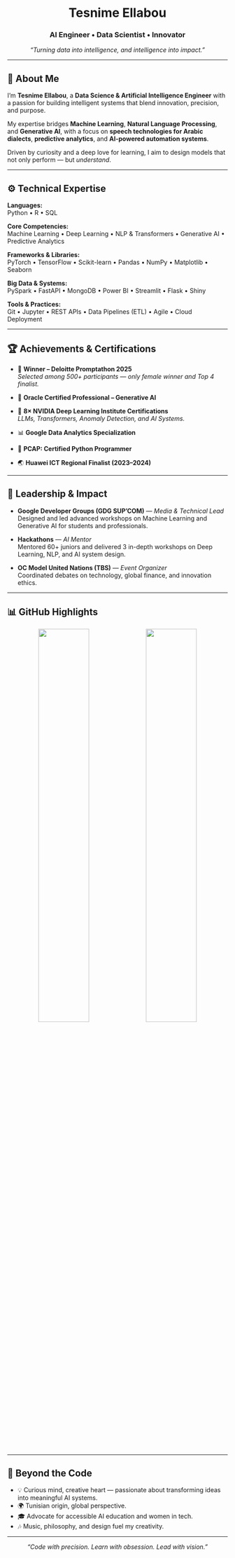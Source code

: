 <h1 align="center">Tesnime Ellabou</h1>
<h3 align="center">AI Engineer • Data Scientist • Innovator</h3>

<p align="center">
  <em>“Turning data into intelligence, and intelligence into impact.”</em>
</p>

---

## 🧭 About Me
I’m **Tesnime Ellabou**, a **Data Science & Artificial Intelligence Engineer** with a passion for building intelligent systems that blend innovation, precision, and purpose.  

My expertise bridges **Machine Learning**, **Natural Language Processing**, and **Generative AI**, with a focus on **speech technologies for Arabic dialects**, **predictive analytics**, and **AI-powered automation systems**.  

Driven by curiosity and a deep love for learning, I aim to design models that not only perform — but *understand*.

---

## ⚙️ Technical Expertise

**Languages:**  
Python • R • SQL  

**Core Competencies:**  
Machine Learning • Deep Learning • NLP & Transformers • Generative AI • Predictive Analytics  

**Frameworks & Libraries:**  
PyTorch • TensorFlow • Scikit-learn • Pandas • NumPy • Matplotlib • Seaborn  

**Big Data & Systems:**  
PySpark • FastAPI • MongoDB • Power BI • Streamlit • Flask • Shiny  

**Tools & Practices:**  
Git • Jupyter • REST APIs • Data Pipelines (ETL) • Agile • Cloud Deployment  

---

## 🏆 Achievements & Certifications

- 🥇 **Winner – Deloitte Promptathon 2025**  
  *Selected among 500+ participants — only female winner and Top 4 finalist.*

- 💠 **Oracle Certified Professional – Generative AI**

- 🧠 **8× NVIDIA Deep Learning Institute Certifications**  
  *LLMs, Transformers, Anomaly Detection, and AI Systems.*

- 📊 **Google Data Analytics Specialization**

- 🐍 **PCAP: Certified Python Programmer**

- 🌏 **Huawei ICT Regional Finalist (2023–2024)**  

---

## 💼 Leadership & Impact

- **Google Developer Groups (GDG SUP’COM)** — *Media & Technical Lead*  
  Designed and led advanced workshops on Machine Learning and Generative AI for students and professionals.  

- **Hackathons** — *AI Mentor*  
  Mentored 60+ juniors and delivered 3 in-depth workshops on Deep Learning, NLP, and AI system design.  

- **OC Model United Nations (TBS)** — *Event Organizer*  
  Coordinated debates on technology, global finance, and innovation ethics.

---

## 📊 GitHub Highlights
<p align="center">
  <img src="https://github-readme-stats.vercel.app/api?username=tass25&show_icons=true&theme=tokyonight&count_private=true" width="48%">
  <img src="https://github-readme-stats.vercel.app/api/top-langs/?username=tass25&layout=compact&theme=tokyonight" width="48%">
</p>

---

## 🌿 Beyond the Code
- 💡 Curious mind, creative heart — passionate about transforming ideas into meaningful AI systems.  
- 🌍 Tunisian origin, global perspective.  
- 🎓 Advocate for accessible AI education and women in tech.  
- 🎶 Music, philosophy, and design fuel my creativity.  

---

<p align="center">
  <em>“Code with precision. Learn with obsession. Lead with vision.”</em>
</p>
